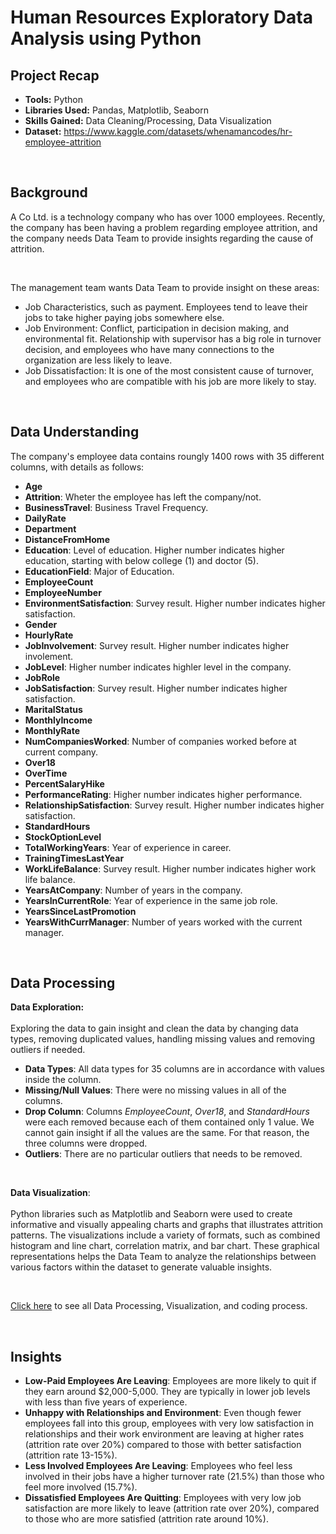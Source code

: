# Human Resources Exploratory Data Analysis using Python

## Project Recap
* **Tools:** Python
* **Libraries Used:** Pandas, Matplotlib, Seaborn
* **Skills Gained:** Data Cleaning/Processing, Data Visualization
* **Dataset:** https://www.kaggle.com/datasets/whenamancodes/hr-employee-attrition

<br>

## Background
A Co Ltd. is a technology company who has over 1000 employees. Recently, the company has been having a problem regarding employee attrition, and the company needs Data Team to provide insights regarding the cause of attrition. 

<br>

The management team wants Data Team to provide insight on these areas:
* Job Characteristics, such as payment. Employees tend to leave their jobs to take higher paying jobs somewhere else.
* Job Environment: Conflict, participation in decision making, and environmental fit. Relationship with supervisor has a big role in turnover decision, and employees who have many connections to the organization are less likely to leave.
* Job Dissatisfaction: It is one of the most consistent cause of turnover, and employees who are compatible with his job are more likely to stay.

<br>

## Data Understanding
The company's employee data contains roungly 1400 rows with 35 different columns, with details as follows:
* **Age**
* **Attrition**: Wheter the employee has left the company/not.
* **BusinessTravel**: Business Travel Frequency.
* **DailyRate**
* **Department**
* **DistanceFromHome**
* **Education**: Level of education. Higher number indicates higher education, starting with below college (1) and doctor (5).
* **EducationField**: Major of Education.
* **EmployeeCount**
* **EmployeeNumber**
* **EnvironmentSatisfaction**: Survey result. Higher number indicates higher satisfaction.
* **Gender**
* **HourlyRate**
* **JobInvolvement**: Survey result. Higher number indicates higher involement.
* **JobLevel**: Higher number indicates highler level in the company.
* **JobRole**
* **JobSatisfaction**: Survey result. Higher number indicates higher satisfaction.
* **MaritalStatus**
* **MonthlyIncome**
* **MonthlyRate**
* **NumCompaniesWorked**: Number of companies worked before at current company.
* **Over18**
* **OverTime**
* **PercentSalaryHike**
* **PerformanceRating**: Higher number indicates higher performance.
* **RelationshipSatisfaction**: Survey result. Higher number indicates higher satisfaction.
* **StandardHours**
* **StockOptionLevel**
* **TotalWorkingYears**: Year of experience in career.
* **TrainingTimesLastYear**
* **WorkLifeBalance**: Survey result. Higher number indicates higher work life balance.
* **YearsAtCompany**: Number of years in the company.
* **YearsInCurrentRole**: Year of experience in the same job role.
* **YearsSinceLastPromotion**
* **YearsWithCurrManager**: Number of years worked with the current manager.

<br>

## Data Processing

**Data Exploration:** <br> 
<br>
Exploring the data to gain insight and clean the data by changing data types, removing duplicated values, handling missing values and removing outliers if needed. 
* **Data Types**: All data types for 35 columns are in accordance with values inside the column.
* **Missing/Null Values**: There were no missing values in all of the columns.
* **Drop Column**: Columns *EmployeeCount*, *Over18*, and *StandardHours* were each removed because each of them contained only 1 value. We cannot gain insight if all the values are the same. For that reason, the three columns were dropped.
* **Outliers**: There are no particular outliers that needs to be removed.

<br>

**Data Visualization**: <br>
<br>
Python libraries such as Matplotlib and Seaborn were used to create informative and visually appealing charts and graphs that illustrates attrition patterns. The visualizations include a variety of formats, such as combined histogram and line chart, correlation matrix, and bar chart. These graphical representations helps the Data Team to analyze the relationships between various factors within the dataset to generate valuable insights.

<br>

[Click here](https://github.com/rafifrzd/HR-Data-EDA-Python/blob/main/code/Project_2_Python%20-%20Final.ipynb) to see all Data Processing, Visualization, and coding process. 

<br>

## Insights
* **Low-Paid Employees Are Leaving**: Employees are more likely to quit if they earn around $2,000-5,000. They are typically in lower job levels with less than five years of experience.
* **Unhappy with Relationships and Environment**: Even though fewer employees fall into this group, employees with very low satisfaction in relationships and their work environment are leaving at higher rates (attrition rate over 20%) compared to those with better satisfaction (attrition rate 13-15%).
* **Less Involved Employees Are Leaving**: Employees who feel less involved in their jobs have a higher turnover rate (21.5%) than those who feel more involved (15.7%).
* **Dissatisfied Employees Are Quitting**: Employees with very low job satisfaction are more likely to leave (attrition rate over 20%), compared to those who are more satisfied (attrition rate around 10%).




















